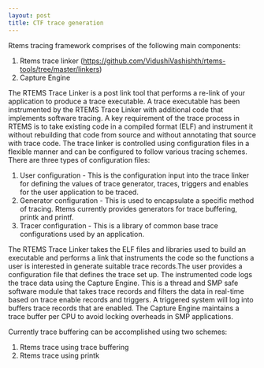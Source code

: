 ```yaml
---
layout: post
title: CTF trace generation
---
```

Rtems tracing framework comprises of the following main components:
1) Rtems trace linker (https://github.com/VidushiVashishth/rtems-tools/tree/master/linkers)
2) Capture Engine

The RTEMS Trace Linker is a post link tool that performs a re-link of your application to produce a trace executable. 
A trace executable has been instrumented by the RTEMS Trace Linker with additional code that implements software tracing. 
A key requirement of the trace process in RTEMS is to take existing code in a compiled format (ELF) and instrument it without rebuilding that code from source and without annotating that source with trace code.
The trace linker is controlled using configuration files in a flexible manner and can be configured to follow various tracing schemes. There are three types of configuration files:
1) User configuration - This is the configuration input into the trace linker for defining the values of trace generator, traces, triggers and enables for the user application to be traced.
2) Generator configuration - This is used to encapsulate a specific method of tracing. Rtems currently provides generators for trace buffering, printk and printf. 
3) Tracer configuration - This is a library of common base trace configurations used by an application.

The RTEMS Trace Linker takes the ELF files and libraries used to build an executable and performs a link that instruments the code so the functions a user is interested in generate suitable trace records.The user provides a configuration file that defines the trace set up. The instrumented code logs the trace data using the Capture Engine. 
This is a thread and SMP safe software module that takes trace records and filters the data in real-time based on trace enable records and triggers. A triggered system will log into buffers trace records that are enabled. The Capture Engine maintains a trace buffer per CPU to avoid locking overheads in SMP applications.

Currently trace buffering can be accomplished using two schemes:
1) Rtems trace using trace buffering
2) Rtems trace using printk 

